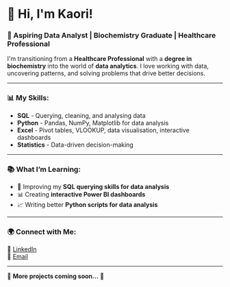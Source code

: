 # 👋 Hi, I'm Kaori!
### 🚀 Aspiring Data Analyst | Biochemistry Graduate | Healthcare Professional

I'm transitioning from a **Healthcare Professional** with a **degree in biochemistry** into the world of **data analytics**. 
I love working with data, uncovering patterns, and solving problems that drive better decisions.

---

### 📊 My Skills:
- **SQL** - Querying, cleaning, and analysing data
- **Python** - Pandas, NumPy, Matplotlib for data analysis
- **Excel** - Pivot tables, VLOOKUP, data visualisation, interactive dashboards
- **Statistics** - Data-driven decision-making

---

### 📚 What I’m Learning:
- 🌱 Improving my **SQL querying skills for data analysis**
- 📊 Creating **interactive Power BI dashboards**
- 📈 Writing better **Python scripts for data analysis**
---

### 🌍 Connect with Me:
🔗 [LinkedIn](www.linkedin.com/in/kaori-ikarashi)  
📧 [Email](kaori.ikarashi07@gmail.com)  

---

👾 **More projects coming soon...** 👾


<!--
**Kaori61/Kaori61** is a ✨ _special_ ✨ repository because its `README.md` (this file) appears on your GitHub profile.

Here are some ideas to get you started:

- 🔭 I’m currently working on ...
- 🌱 I’m currently learning ...
- 👯 I’m looking to collaborate on ...
- 🤔 I’m looking for help with ...
- 💬 Ask me about ...
- 📫 How to reach me: ...
- 😄 Pronouns: ...
- ⚡ Fun fact: ...
-->
